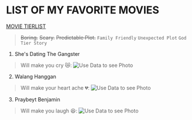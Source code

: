 # LIST OF MY FAVORITE MOVIES
[MOVIE TIERLIST](https://www.FMovies.com)
> ~~Boring.~~  ~~Scary.~~ ~~Predictable Plot.~~
`Family Friendly`
`Unexpected Plot`
`God Tier Story`

  
1. She's Dating The Gangster
> Will make you cry 😿:
 ![Use Data to see Photo](secret-movie-files-episode-2-820.jpeg)
2. Walang Hanggan
> Will make your heart ache 💔:
 ![Use Data to see Photo](Walang_Hanggan-titlecard.jpg)
3. Praybeyt Benjamin 
> Will make you laugh 😆:
 ![Use Data to see Photo](Praybeytbenjofficial.jpg)









